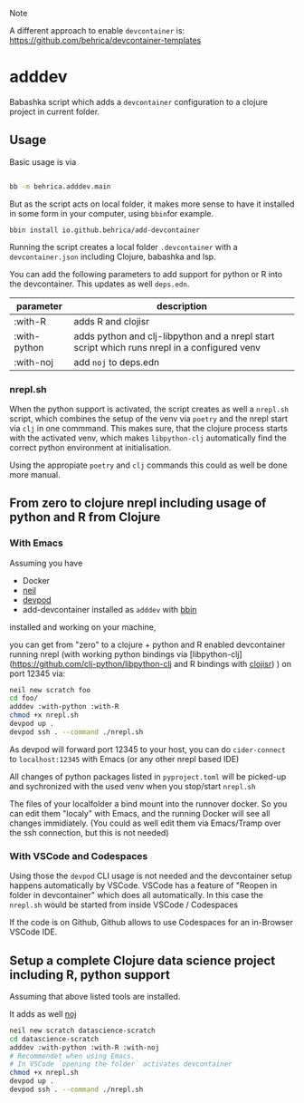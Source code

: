 > [!NOTE]
> A different approach to enable `devcontainer` is:  https://github.com/behrica/devcontainer-templates

# adddev

Babashka script which adds a `devcontainer` configuration to a
clojure project in current folder.



## Usage 

Basic usage is via
``` bash

bb -m behrica.adddev.main
```

But as the script acts on local folder, it makes more sense to have it installed in some form in your computer,
using `bbin`for example.

```
bbin install io.github.behrica/add-devcontainer
```

Running the script creates a local folder `.devcontainer` with a `devcontainer.json`
including Clojure, babashka and lsp.

You can add the following parameters to add support for python or R into the devcontainer.
This updates as well `deps.edn`.

| parameter     | description                     |
|---------------|---------------------------------|
| :with-R       | adds R and clojisr              |
| :with-python  | adds python and clj-libpython  and a nrepl start script which runs nrepl in a configured venv |
| :with-noj     | add `noj` to deps.edn| 


### nrepl.sh
When the python support is activated, the script creates as well a `nrepl.sh` script,
which combines the setup of the venv via `poetry` and the nrepl start via `clj` in one commmand.
This makes sure, that the clojure process starts with the activated venv, which makes `libpython-clj` automatically
find the correct python environment at initialisation.

Using the appropiate `poetry` and `clj` commands this could as well be done more manual.


## From zero to clojure nrepl including usage of python and R from Clojure

### With Emacs

Assuming you have
- Docker
- [neil](https://github.com/babashka/neil)
- [devpod](https://devpod.sh/)
- add-devcontainer installed as `adddev` with [bbin](https://github.com/babashka/bbin)

installed and working on your machine,

you can get from "zero" to a clojure + python and R enabled devcontainer running nrepl (with working python bindings via [libpython-clj](https://github.com/clj-python/libpython-clj and R bindings with [clojisr](https://github.com/scicloj/clojisr)) ) on port 12345 via:



``` bash
neil new scratch foo
cd foo/
adddev :with-python :with-R
chmod +x nrepl.sh
devpod up .
devpod ssh . --command ./nrepl.sh
```
As devpod will forward port 12345 to your host, you can do `cider-connect` to `localhost:12345` with Emacs (or any other nrepl based IDE)

All changes of python packages listed in `pyproject.toml` will be picked-up and sychronized with the used venv 
when you stop/start `nrepl.sh`

The files of your localfolder a bind mount into the runnover docker.
So you can edit them "localy" with Emacs, and the running Docker will see
all changes immidiately. (You could as well edit them via Emacs/Tramp over the ssh connection, but this is not needed)

### With VSCode and Codespaces
Using those the `devpod` CLI usage is not needed and the devcontainer 
setup happens automatically by VSCode.
VSCode has a feature of "Reopen in folder in devcontainer" which does all automatically.
In this case the `nrepl.sh` would be started from
inside VSCode / Codespaces

If the code is on Github, Github allows to use Codespaces for an in-Browser VSCode IDE.

## Setup a complete Clojure data science project including R, python support 
Assuming that above listed tools are installed.

It adds as well [noj](https://github.com/scicloj/noj)


``` bash
neil new scratch datascience-scratch
cd datascience-scratch
adddev :with-python :with-R :with-noj
# Recommendet when using Emacs. 
# In VSCode `opening the folder` activates devcontainer
chmod +x nrepl.sh
devpod up .
devpod ssh . --command ./nrepl.sh
```


